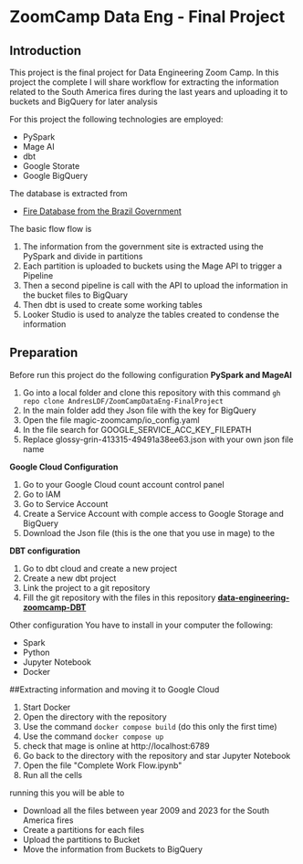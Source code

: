 # ZoomCamp Data Eng - Final Project

## Introduction

This project is the final project for Data Engineering Zoom Camp. In this project the complete I will share workflow for extracting the information related to the South America fires during the last years and uploading it to buckets and BigQuery for later analysis 

For this project the following technologies are employed:
  - PySpark  
 - Mage AI
 - dbt
 - Google Storate
 - Google BigQuery

The database is extracted from
- [Fire Database from the Brazil Government](http://terrabrasilis.dpi.inpe.br/queimadas/portal/dados-abertos/#da-focos)

The basic flow flow is

 1. The information from the government site is extracted using the PySpark and divide in partitions 
 2. Each partition is uploaded to buckets using the Mage API to trigger a Pipeline
 3. Then a second pipeline is call with the API to upload the information in the bucket files to BigQuary
 4. Then dbt is used to create some working tables
 5. Looker Studio is used to analyze the tables created to condense the information 

## Preparation
Before run this project do the following configuration
**PySpark and MageAI**
1. Go into a local folder and clone this repository with this command `gh repo clone AndresLDF/ZoomCampDataEng-FinalProject`
2. In the main folder add they Json file with the key for BigQuery 
3. Open the file magic-zoomcamp/io_config.yaml
4. In the file search for GOOGLE_SERVICE_ACC_KEY_FILEPATH
5. Replace glossy-grin-413315-49491a38ee63.json with your own json file name

**Google Cloud Configuration**
1. Go to your Google Cloud count account control panel
2.  Go to IAM
3. Go to Service Account
4. Create a Service Account with comple access to Google Storage and BigQuery
5. Download the Json file (this is the one that you use in mage) to the 

**DBT configuration**
1. Go to dbt cloud and create a new project
2. Create a new dbt project
3. Link the project to a git repository
4. Fill the git repository with the files in this repository **[data-engineering-zoomcamp-DBT](https://github.com/AndresLDF/data-engineering-zoomcamp-DBT)**

Other configuration
You have to install in your computer the following:

- Spark
- Python
- Jupyter Notebook
- Docker

##Extracting information and moving it to Google Cloud
 1. Start Docker
 2. Open the directory with the repository
 3. Use the command `docker compose build` (do this only the first time)
 4. Use the command `docker compose up`
 5. check that mage is online at http://localhost:6789
 6. Go back to the directory with the repository and star Jupyter Notebook
 7. Open the file "Complete Work Flow.ipynb"
 8. Run all the cells

running this you will be able to 

- Download all the files between year 2009 and 2023 for the South America fires
- Create a partitions for each files
- Upload the partitions to Bucket
- Move the information from Buckets to BigQuery
